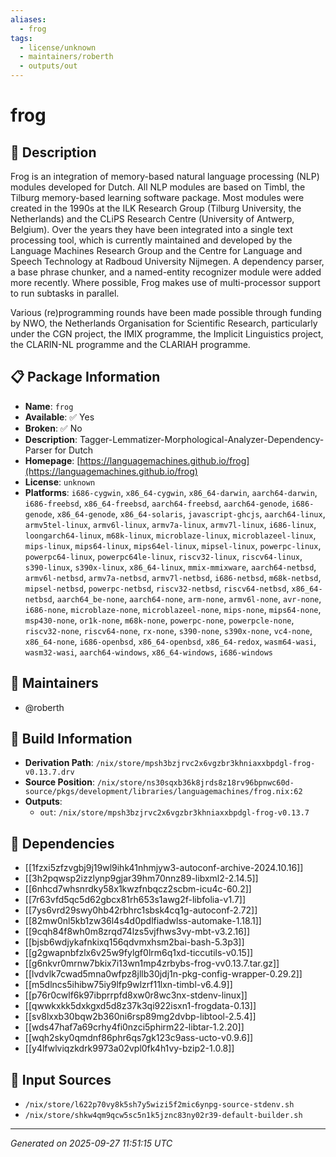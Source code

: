 ```yaml
---
aliases:
  - frog
tags:
  - license/unknown
  - maintainers/roberth
  - outputs/out
---
```


# frog

## 📝 Description

Frog is an integration of memory-based natural language processing (NLP) modules developed for Dutch. All NLP modules are based on Timbl, the Tilburg memory-based learning software package. Most modules were created in the 1990s at the ILK Research Group (Tilburg University, the Netherlands) and the CLiPS Research Centre (University of Antwerp, Belgium). Over the years they have been integrated into a single text processing tool, which is currently maintained and developed by the Language Machines Research Group and the Centre for Language and Speech Technology at Radboud University Nijmegen. A dependency parser, a base phrase chunker, and a named-entity recognizer module were added more recently. Where possible, Frog makes use of multi-processor support to run subtasks in parallel.

Various (re)programming rounds have been made possible through funding by NWO, the Netherlands Organisation for Scientific Research, particularly under the CGN project, the IMIX programme, the Implicit Linguistics project, the CLARIN-NL programme and the CLARIAH programme.


## 📋 Package Information

- **Name**: `frog`
- **Available**: ✅ Yes
- **Broken**: ✅ No
- **Description**: Tagger-Lemmatizer-Morphological-Analyzer-Dependency-Parser for Dutch
- **Homepage**: [https://languagemachines.github.io/frog](https://languagemachines.github.io/frog)
- **License**: `unknown`
- **Platforms**: `i686-cygwin`, `x86_64-cygwin`, `x86_64-darwin`, `aarch64-darwin`, `i686-freebsd`, `x86_64-freebsd`, `aarch64-freebsd`, `aarch64-genode`, `i686-genode`, `x86_64-genode`, `x86_64-solaris`, `javascript-ghcjs`, `aarch64-linux`, `armv5tel-linux`, `armv6l-linux`, `armv7a-linux`, `armv7l-linux`, `i686-linux`, `loongarch64-linux`, `m68k-linux`, `microblaze-linux`, `microblazeel-linux`, `mips-linux`, `mips64-linux`, `mips64el-linux`, `mipsel-linux`, `powerpc-linux`, `powerpc64-linux`, `powerpc64le-linux`, `riscv32-linux`, `riscv64-linux`, `s390-linux`, `s390x-linux`, `x86_64-linux`, `mmix-mmixware`, `aarch64-netbsd`, `armv6l-netbsd`, `armv7a-netbsd`, `armv7l-netbsd`, `i686-netbsd`, `m68k-netbsd`, `mipsel-netbsd`, `powerpc-netbsd`, `riscv32-netbsd`, `riscv64-netbsd`, `x86_64-netbsd`, `aarch64_be-none`, `aarch64-none`, `arm-none`, `armv6l-none`, `avr-none`, `i686-none`, `microblaze-none`, `microblazeel-none`, `mips-none`, `mips64-none`, `msp430-none`, `or1k-none`, `m68k-none`, `powerpc-none`, `powerpcle-none`, `riscv32-none`, `riscv64-none`, `rx-none`, `s390-none`, `s390x-none`, `vc4-none`, `x86_64-none`, `i686-openbsd`, `x86_64-openbsd`, `x86_64-redox`, `wasm64-wasi`, `wasm32-wasi`, `aarch64-windows`, `x86_64-windows`, `i686-windows`
## 👥 Maintainers

- @roberth


## 🔧 Build Information

- **Derivation Path**: `/nix/store/mpsh3bzjrvc2x6vgzbr3khniaxxbpdgl-frog-v0.13.7.drv`
- **Source Position**: `/nix/store/ns30sqxb36k8jrds8z18rv96bpnwc60d-source/pkgs/development/libraries/languagemachines/frog.nix:62`
- **Outputs**:
  - `out`:  `/nix/store/mpsh3bzjrvc2x6vgzbr3khniaxxbpdgl-frog-v0.13.7`

## 🔗 Dependencies

- [[1fzxi5zfzvgbj9j19wl9ihk41nhmjyw3-autoconf-archive-2024.10.16]]
- [[3h2pqwsp2izzlynp9gjar39hm70nnz89-libxml2-2.14.5]]
- [[6nhcd7whsnrdky58x1kwzfnbqcz2scbm-icu4c-60.2]]
- [[7r63vfd5qc5d62gbcx81rh653s1awg2f-libfolia-v1.7]]
- [[7ys6vrd29swy0hb42rbhrc1sbsk4cq1g-autoconf-2.72]]
- [[82mw0nl5kb1zw36l4s4d0pdlfiadwlss-automake-1.18.1]]
- [[9cqh84f8wh0m8zrqd74lzs5vjfhws3vy-mbt-v3.2.16]]
- [[bjsb6wdjykafnkixq156qdvmxhsm2bai-bash-5.3p3]]
- [[g2gwapnbfzlx6v25w9fylgf0lrm6q1xd-ticcutils-v0.15]]
- [[g6nkvr0mrnw7bkix7i13wn1mp4zrbybs-frog-vv0.13.7.tar.gz]]
- [[lvdvlk7cwad5mna0wfpz8jllb30jdj1n-pkg-config-wrapper-0.29.2]]
- [[m5dlncs5ihibw75iy9lfp9wlzrf11lxn-timbl-v6.4.9]]
- [[p76r0cwlf6k97ibprrpfd8xw0r8wc3nx-stdenv-linux]]
- [[qwwkxkk5dxkgxd5d8z37k3qi922isxn1-frogdata-0.13]]
- [[sv8lxxb30bqw2b360ni6rsp89mg2dvbp-libtool-2.5.4]]
- [[wds47haf7a69crhy4fi0nzci5phirm22-libtar-1.2.20]]
- [[wqh2sky0qmdnf86phr6qs7gk123c9ass-ucto-v0.9.6]]
- [[y4lfwlviqzkdrk9973a02vpl0fk4h1vy-bzip2-1.0.8]]

## 📁 Input Sources

- `/nix/store/l622p70vy8k5sh7y5wizi5f2mic6ynpg-source-stdenv.sh`
- `/nix/store/shkw4qm9qcw5sc5n1k5jznc83ny02r39-default-builder.sh`

---
*Generated on 2025-09-27 11:51:15 UTC*

